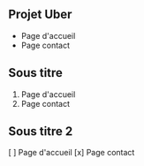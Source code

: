 ## Projet Uber

- Page d'accueil
- Page contact

## Sous titre

1. Page d'accueil
2. Page contact

## Sous titre 2

[ ] Page d'accueil
[x] Page contact
